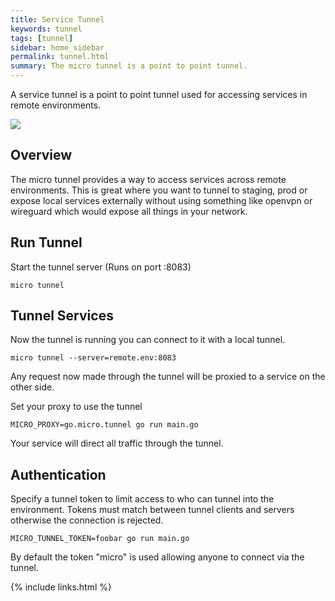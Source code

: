```yaml
---
title: Service Tunnel
keywords: tunnel
tags: [tunnel]
sidebar: home_sidebar
permalink: tunnel.html
summary: The micro tunnel is a point to point tunnel.
---
```


A service tunnel is a point to point tunnel used for accessing services in remote environments.

<img src="images/tunnel.svg" />

## Overview

The micro tunnel provides a way to access services across remote environments. This is great where you want to tunnel to staging, prod 
or expose local services externally without using something like openvpn or wireguard which would expose all things in your network.

## Run Tunnel

Start the tunnel server (Runs on port :8083)

```shell
micro tunnel
```

## Tunnel Services

Now the tunnel is running you can connect to it with a local tunnel.

```
micro tunnel --server=remote.env:8083
```

Any request now made through the tunnel will be proxied to a service on the other side.

Set your proxy to use the tunnel
```
MICRO_PROXY=go.micro.tunnel go run main.go
```

Your service will direct all traffic through the tunnel. 


## Authentication

Specify a tunnel token to limit access to who can tunnel into the environment. Tokens must match between 
tunnel clients and servers otherwise the connection is rejected.

```
MICRO_TUNNEL_TOKEN=foobar go run main.go
```

By default the token "micro" is used allowing anyone to connect via the tunnel.

{% include links.html %}
